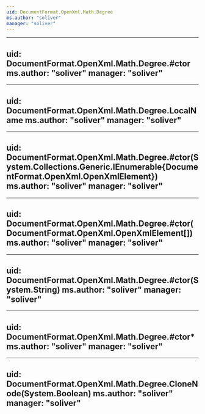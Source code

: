 ```yaml
---
uid: DocumentFormat.OpenXml.Math.Degree
ms.author: "soliver"
manager: "soliver"
---
```


---
uid: DocumentFormat.OpenXml.Math.Degree.#ctor
ms.author: "soliver"
manager: "soliver"
---

---
uid: DocumentFormat.OpenXml.Math.Degree.LocalName
ms.author: "soliver"
manager: "soliver"
---

---
uid: DocumentFormat.OpenXml.Math.Degree.#ctor(System.Collections.Generic.IEnumerable{DocumentFormat.OpenXml.OpenXmlElement})
ms.author: "soliver"
manager: "soliver"
---

---
uid: DocumentFormat.OpenXml.Math.Degree.#ctor(DocumentFormat.OpenXml.OpenXmlElement[])
ms.author: "soliver"
manager: "soliver"
---

---
uid: DocumentFormat.OpenXml.Math.Degree.#ctor(System.String)
ms.author: "soliver"
manager: "soliver"
---

---
uid: DocumentFormat.OpenXml.Math.Degree.#ctor*
ms.author: "soliver"
manager: "soliver"
---

---
uid: DocumentFormat.OpenXml.Math.Degree.CloneNode(System.Boolean)
ms.author: "soliver"
manager: "soliver"
---
